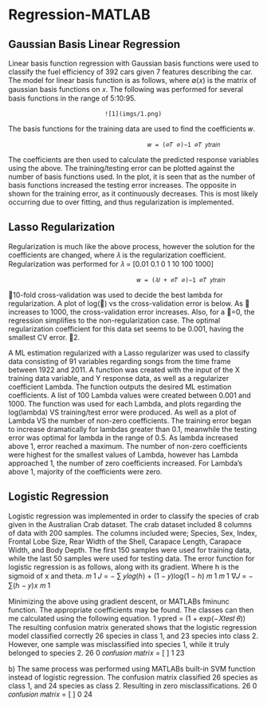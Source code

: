 # Regression-MATLAB

## Gaussian Basis Linear Regression

Linear basis function regression with Gaussian basis functions were used to classify the fuel efficiency
of 392 cars given 7 features describing the car. The model for linear basis function is as follows, where
∅(𝑥) is the matrix of gaussian basis functions on 𝑥. The following was performed for several basis
functions in the range of 5:10:95.

                               ![1](imgs/1.png)

The basis functions for the training data are used to find the coefficients 𝑤.

                                           𝑤 = (∅𝑇 ∅)−1 ∅𝑇 𝑦𝑡𝑟𝑎𝑖𝑛
The coefficients are then used to calculate the predicted response variables using the above. The
training/testing error can be plotted against the number of basis functions used. In the plot, it is seen
that as the number of basis functions increased the testing error increases. The opposite in shown for
the training error, as it continuously decreases. This is most likely occurring due to over fitting, and thus
regularization is implemented.


## Lasso Regularization
Regularization is much like the above process, however the solution for the coefficients are changed,
where 𝜆 is the regularization coefficient. Regularization was performed for 𝜆 =
[0.01 0.1 0 1 10 100 1000]

                                        𝑤 = (𝜆𝐼 + ∅𝑇 ∅)−1 ∅𝑇 𝑦𝑡𝑟𝑎𝑖𝑛
10-fold cross-validation was used to decide the best lambda for regularization. A plot of log(𝜆) vs the
cross-validation error is below. As 𝜆 increases to 1000, the cross-validation error increases. Also, for a
𝜆=0, the regression simplifies to the non-regularization case. The optimal regularization coefficient for
this data set seems to be 0.001, having the smallest CV error.
2.

A ML estimation regularized with a Lasso regularizer was used to classify data consisting of 91 variables
regarding songs from the time frame between 1922 and 2011. A function was created with the input of
the X training data variable, and Y response data, as well as a regularizer coefficient Lambda. The
function outputs the desired ML estimation coefficients. A list of 100 Lambda values were created
between 0.001 and 1000. The function was used for each Lambda, and plots regarding the log(lambda)
VS training/test error were produced. As well as a plot of Lambda VS the number of non-zero
coefficients. The training error began to increase dramatically for lambdas greater than 0.1, meanwhile
the testing error was optimal for lambda in the range of 0.5. As lambda increased above 1, error reached
a maximum. The number of non-zero coefficients were highest for the smallest values of Lambda,
however has Lambda approached 1, the number of zero coefficients increased. For Lambda’s above 1,
majority of the coefficients were zero.

## Logistic Regression
Logistic regression was implemented in order to classify the species of crab given in the Australian
Crab dataset. The crab dataset included 8 columns of data with 200 samples. The columns included
were; Species, Sex, Index, Frontal Lobe Size, Rear Width of the Shell, Carapace Length, Carapace Width,
and Body Depth. The first 150 samples were used for training data, while the last 50 samples were used
for testing data. The error function for logistic regression is as follows, along with its gradient. Where h
is the sigmoid of x and theta.
                                          𝑚
                                     1
                                𝐽 = − ∑ 𝑦𝑙𝑜𝑔(ℎ) + (1 − 𝑦)log(1 − ℎ)
                                     𝑚
                                           1
                                                      𝑚
                                                1
                                          ∇𝐽 = − ∑(ℎ − 𝑦)𝑥
                                                𝑚
                                                      1

Minimizing the above using gradient descent, or MATLABs fminunc function. The appropriate
coefficients may be found. The classes can then me calculated using the following equation.
                                                         1
                                       ypred =
                                                 (1 + exp(−𝑋𝑡𝑒𝑠𝑡 𝜃))
The resulting confusion matrix generated shows that the logistic regression model classified correctly 26
species in class 1, and 23 species into class 2. However, one sample was misclassified into species 1,
while it truly belonged to species 2.
                                                         26 0
                                     𝑐𝑜𝑛𝑓𝑢𝑠𝑖𝑜𝑛 𝑚𝑎𝑡𝑟𝑖𝑥 = [      ]
                                                          1 23


b) The same process was performed using MATLABs built-in SVM function instead of logistic regression.
The confusion matrix classified 26 species as class 1, and 24 species as class 2. Resulting in zero
misclassifications.
                                                         26 0
                                     𝑐𝑜𝑛𝑓𝑢𝑠𝑖𝑜𝑛 𝑚𝑎𝑡𝑟𝑖𝑥 = [      ]
                                                          0 24
